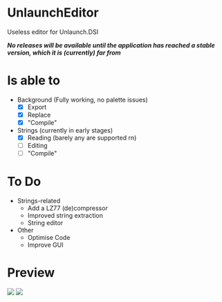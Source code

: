 # UnlaunchEditor
Useless editor for Unlaunch.DSI

***No releases will be available until the application has reached a stable version, which it is (currently) far from***
# Is able to
- Background (Fully working, no palette issues)
  - [x] Export
  - [x] Replace
  - [x] "Compile"
- Strings (currently in early stages)
  - [x] Reading (barely any are supported rn)
  - [ ] Editing
  - [ ] "Compile"

# To Do
- Strings-related
  - Add a LZ77 (de)compressor
  - Improved string extraction
  - String editor
- Other
  - Optimise Code
  - Improve GUI

# Preview
<img src="https://i.imgur.com/hE1bY9R.png">
<img src="https://i.imgur.com/UDHwn5V.png">
